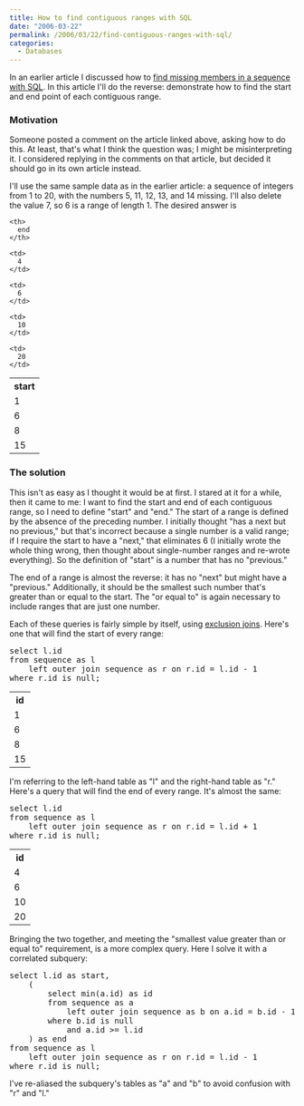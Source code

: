 ```yaml
---
title: How to find contiguous ranges with SQL
date: "2006-03-22"
permalink: /2006/03/22/find-contiguous-ranges-with-sql/
categories:
  - Databases
---
```

In an earlier article I discussed how to [find missing members in a sequence with SQL][1]. In this article I'll do the reverse: demonstrate how to find the start and end point of each contiguous range.

### Motivation

Someone posted a comment on the article linked above, asking how to do this. At least, that's what I think the question was; I might be misinterpreting it. I considered replying in the comments on that article, but decided it should go in its own article instead.

I'll use the same sample data as in the earlier article: a sequence of integers from 1 to 20, with the numbers 5, 11, 12, 13, and 14 missing. I'll also delete the value 7, so 6 is a range of length 1. The desired answer is

<table class="borders collapsed">
  <tr>
    <th>
      start
    </th>
    
    <th>
      end
    </th>
  </tr>
  
  <tr>
    <td>
      1
    </td>
    
    <td>
      4
    </td>
  </tr>
  
  <tr>
    <td>
      6
    </td>
    
    <td>
      6
    </td>
  </tr>
  
  <tr>
    <td>
      8
    </td>
    
    <td>
      10
    </td>
  </tr>
  
  <tr>
    <td>
      15
    </td>
    
    <td>
      20
    </td>
  </tr>
</table>

### The solution

This isn't as easy as I thought it would be at first. I stared at it for a while, then it came to me: I want to find the start and end of each contiguous range, so I need to define "start" and "end." The start of a range is defined by the absence of the preceding number. I initially thought "has a next but no previous," but that's incorrect because a single number is a valid range; if I require the start to have a "next," that eliminates 6 (I initially wrote the whole thing wrong, then thought about single-number ranges and re-wrote everything). So the definition of "start" is a number that has no "previous."

The end of a range is almost the reverse: it has no "next" but might have a "previous." Additionally, it should be the smallest such number that's greater than or equal to the start. The "or equal to" is again necessary to include ranges that are just one number.

Each of these queries is fairly simple by itself, using [exclusion joins][2]. Here's one that will find the start of every range:

<pre>select l.id
from sequence as l
    left outer join sequence as r on r.id = l.id - 1
where r.id is null;</pre>

<table class="borders collapsed">
  <tr>
    <th>
      id
    </th>
  </tr>
  
  <tr>
    <td>
      1
    </td>
  </tr>
  
  <tr>
    <td>
      6
    </td>
  </tr>
  
  <tr>
    <td>
      8
    </td>
  </tr>
  
  <tr>
    <td>
      15
    </td>
  </tr>
</table>

I'm referring to the left-hand table as "l" and the right-hand table as "r." Here's a query that will find the end of every range. It's almost the same:

<pre>select l.id
from sequence as l
    left outer join sequence as r on r.id = l.id + 1
where r.id is null;</pre>

<table class="borders collapsed">
  <tr>
    <th>
      id
    </th>
  </tr>
  
  <tr>
    <td>
      4
    </td>
  </tr>
  
  <tr>
    <td>
      6
    </td>
  </tr>
  
  <tr>
    <td>
      10
    </td>
  </tr>
  
  <tr>
    <td>
      20
    </td>
  </tr>
</table>

Bringing the two together, and meeting the "smallest value greater than or equal to" requirement, is a more complex query. Here I solve it with a correlated subquery:

<pre>select l.id as start,
    (
        select min(a.id) as id
        from sequence as a
            left outer join sequence as b on a.id = b.id - 1
        where b.id is null
            and a.id &gt;= l.id
    ) as end
from sequence as l
    left outer join sequence as r on r.id = l.id - 1
where r.id is null;</pre>

I've re-aliased the subquery's tables as "a" and "b" to avoid confusion with "r" and "l."

 [1]: /blog/2005/12/06/find-missing-numbers-in-a-sequence-with-sql/
 [2]: /blog/2005/09/23/how-to-write-a-sql-exclusion-join/
